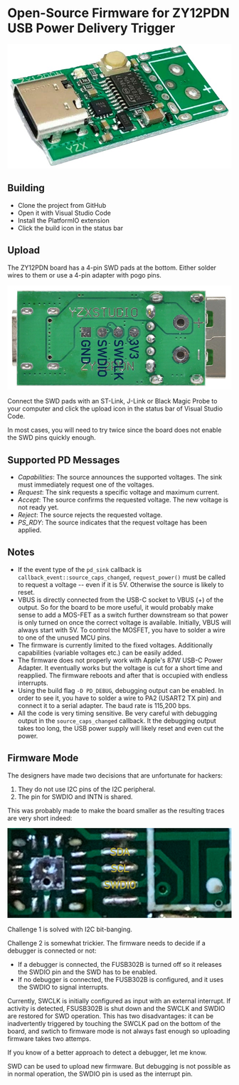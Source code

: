# Open-Source Firmware for ZY12PDN USB Power Delivery Trigger

![ZY12PDN board](doc/board.jpg)

## Building

- Clone the project from GitHub
- Open it with Visual Studio Code
- Install the PlatformIO extension
- Click the build icon in the status bar

## Upload

The ZY12PDN board has a 4-pin SWD pads at the bottom. Either solder wires to them or use a 4-pin adapter with pogo pins.

![SWD](doc/swd.jpg)

Connect the SWD pads with an ST-Link, J-Link or Black Magic Probe to your computer and click the upload icon in the status bar of Visual Studio Code.

In most cases, you will need to try twice since the board does not enable the SWD pins quickly enough.

## Supported PD Messages

 - *Capabilities*: The source announces the supported voltages. The sink must immediately request one of the voltages.
 - *Request*: The sink requests a specific voltage and maximum current.
 - *Accept*: The source confirms the requested voltage. The new voltage is not ready yet.
 - *Reject*: The source rejects the requested voltage.
 - *PS_RDY*: The source indicates that the request voltage has been applied.

## Notes

- If the event type of the `pd_sink` callback is `callback_event::source_caps_changed`, `request_power()` must be called to request a voltage -- even if it is 5V. Otherwise the source is likely to reset.
- VBUS is directly connected from the USB-C socket to VBUS (+) of the output. So for the board to be more useful, it would probably make sense to add a MOS-FET as a switch further downstream so that power is only turned on once the correct voltage is available. Initially, VBUS will always start with 5V. To control the MOSFET, you have to solder a wire to one of the unused MCU pins.
- The firmware is currently limited to the fixed voltages. Additionally capabilities (variable voltages etc.) can be easily added.
- The firmware does not properly work with Apple's 87W USB-C Power Adapter. It eventually works but the voltage is cut for a short time and reapplied. The firmware reboots and after that is occupied with endless interrupts. 
- Using the build flag `-D PD_DEBUG`, debugging output can be enabled. In order to see it, you have to solder a wire to PA2 (USART2 TX pin) and connect it to a serial adapter. The baud rate is 115,200 bps.
- All the code is very timing sensitive. Be very careful with debugging output in the `source_caps_changed` callback. It the debugging output takes too long, the USB power supply will likely reset and even cut the power.

## Firmware Mode

The designers have made two decisions that are unfortunate for hackers:

1. They do not use I2C pins of the I2C peripheral.
2. The pin for SWDIO and INTN is shared.

This was probably made to make the board smaller as the resulting traces are very short indeed:

![Traces](doc/traces.jpg)

Challenge 1 is solved with I2C bit-banging.

Challenge 2 is somewhat trickier. The firmware needs to decide if a debugger is connected or not:

- If a debugger is connected, the FUSB302B is turned off so it releases the SWDIO pin and the SWD has to be enabled.
- If no debugger is connected, the FUSB302B is configured, and it uses the SWDIO to signal interrupts.

Currently, SWCLK is initially configured as input with an external interrupt. If activity is detected, FSUSB302B is shut down and the SWCLK and SWDIO are restored for SWD operation. This has two disadvantages: it can be inadvertently triggered by touching the SWCLK pad on the bottom of the board, and swtich to firmware mode is not always fast enough so uploading firmware takes two attemps.

If you know of a better approach to detect a debugger, let me know.

SWD can be used to upload new firmware. But debugging is not possible as in normal operation, the SWDIO pin is used as the interrupt pin.
